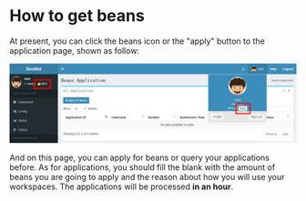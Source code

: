 # How to get beans #

At present, you can click the beans icon or the "apply" button to the application page,
 shown as follow:

<img src='../images/beansapply.jpg'>

And on this page, you can apply for beans or query your applications before.
As for applications, you should fill the blank with the amount of beans you 
are going to apply and the reason about how you will use your workspaces. The 
applications will be processed **in an hour**.
